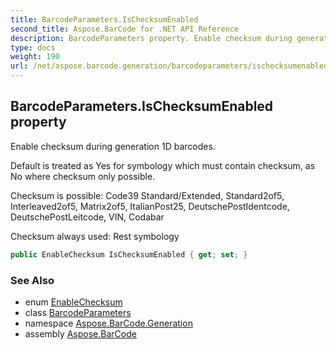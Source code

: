 ```yaml
---
title: BarcodeParameters.IsChecksumEnabled
second_title: Aspose.BarCode for .NET API Reference
description: BarcodeParameters property. Enable checksum during generation 1D barcodes
type: docs
weight: 190
url: /net/aspose.barcode.generation/barcodeparameters/ischecksumenabled/
---
```

## BarcodeParameters.IsChecksumEnabled property

Enable checksum during generation 1D barcodes.

Default is treated as Yes for symbology which must contain checksum, as No where checksum only possible.

Checksum is possible: Code39 Standard/Extended, Standard2of5, Interleaved2of5, Matrix2of5, ItalianPost25, DeutschePostIdentcode, DeutschePostLeitcode, VIN, Codabar

Checksum always used: Rest symbology

```csharp
public EnableChecksum IsChecksumEnabled { get; set; }
```

### See Also

* enum [EnableChecksum](../../enablechecksum/)
* class [BarcodeParameters](../)
* namespace [Aspose.BarCode.Generation](../../barcodeparameters/)
* assembly [Aspose.BarCode](../../../)


